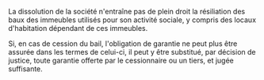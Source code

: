   
 La dissolution de la société n'entraîne pas de plein droit la résiliation des baux des immeubles utilisés pour son activité sociale, y compris des locaux d'habitation dépendant de ces immeubles.  

  
 Si, en cas de cession du bail, l'obligation de garantie ne peut plus être assurée dans les termes de celui-ci, il peut y être substitué, par décision de justice, toute garantie offerte par le cessionnaire ou un tiers, et jugée suffisante.  
